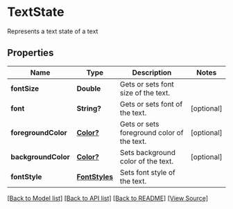 # TextState
Represents a text state of a text

## Properties
Name | Type | Description | Notes
------------ | ------------- | ------------- | -------------
**fontSize** | **Double** | Gets or sets font size of the text. | 
**font** | **String?** | Gets or sets font of the text. | [optional]
**foregroundColor** | [**Color?**](Color.md) | Gets or sets foreground color of the text. | [optional]
**backgroundColor** | [**Color?**](Color.md) | Sets background color of the text. | [optional]
**fontStyle** | [**FontStyles**](FontStyles.md) | Sets font style of the text. | 

[[Back to Model list]](../README.md#documentation-for-models) [[Back to API list]](../README.md#documentation-for-api-endpoints) [[Back to README]](../README.md) [[View Source]](../AsposePdfCloud/Models/TextState.ts)

